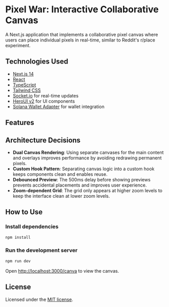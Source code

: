 # Pixel War: Interactive Collaborative Canvas

A Next.js application that implements a collaborative pixel canvas where users can place individual pixels in real-time, similar to Reddit's r/place experiment.

## Technologies Used

- [Next.js 14](https://nextjs.org/docs/getting-started)
- [React](https://reactjs.org/)
- [TypeScript](https://www.typescriptlang.org/)
- [Tailwind CSS](https://tailwindcss.com/)
- [Socket.io](https://socket.io/) for real-time updates
- [HeroUI v2](https://heroui.com/) for UI components
- [Solana Wallet Adapter](https://github.com/solana-labs/wallet-adapter) for wallet integration

## Features

## Architecture Decisions

- **Dual Canvas Rendering**: Using separate canvases for the main content and overlays improves performance by avoiding redrawing permanent pixels.
- **Custom Hook Pattern**: Separating canvas logic into a custom hook keeps components clean and enables reuse.
- **Debounced Preview**: The 500ms delay before showing previews prevents accidental placements and improves user experience.
- **Zoom-dependent Grid**: The grid only appears at higher zoom levels to keep the interface clean at lower zoom levels.

## How to Use

### Install dependencies

```bash
npm install
```

### Run the development server

```bash
npm run dev
```

Open [http://localhost:3000/canva](http://localhost:3000/canva) to view the canvas.

## License

Licensed under the [MIT license](https://github.com/heroui-inc/next-app-template/blob/main/LICENSE).
